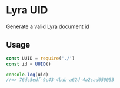 # Lyra UID

Generate a valid Lyra document id

## Usage

```js
const UUID = require('./')
const id = UUID()

console.log(uid)
//=> 76dc5edf-9c43-4bab-a62d-4a2cad650053
```
